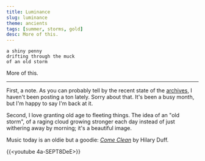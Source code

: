 ```yaml
---
title: Luminance
slug: luminance
theme: ancients
tags: [summer, storms, gold]
desc: More of this.
---
```


```
a shiny penny
drifting through the muck
of an old storm
```

More of this.

<!--more-->

---

First, a note.
As you can probably tell by the recent state of the [archives][1], I haven't been posting a ton lately.
Sorry about that.
It's been a busy month, but I'm happy to say I'm back at it.

Second, I love granting old age to fleeting things. The idea of an "old storm", of a raging cloud growing stronger each day instead of just withering away by morning; it's a beautiful image.

Music today is an oldie but a goodie: [*Come Clean*][2] by Hilary Duff.

{{<youtube 4a-SEPT8DeE>}}

[1]: /posts/
[2]: https://youtu.be/4a-SEPT8DeE
